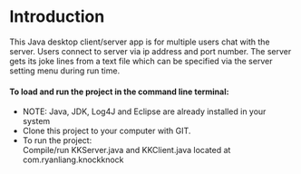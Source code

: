 # Introduction
This Java desktop client/server app is for multiple users chat with the server.  Users connect to server via ip address and port number.  The server gets its joke lines from a text file which can be specified via the server setting menu during run time.

<h4>To load and run the project in the command line terminal:</h4>
<p>
<ul>
  <li>
    NOTE: Java, JDK, Log4J and Eclipse are already installed in your system
  </li>
  <li>
    Clone this project to your computer with GIT.
  </li>
  <li>
    To run the project:<br> 
    Compile/run KKServer.java and KKClient.java located at com.ryanliang.knockknock
  </li>
</ul>
</p>